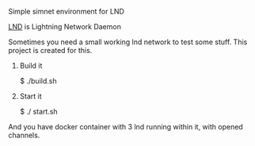 Simple simnet environment for LND

[LND](https://github.com/LightningNetwork/lnd) is Lightning Network Daemon

Sometimes you need a small working lnd network to test some stuff. This project is created for this.
1. Build it
   
   $ ./build.sh
2. Start it
   
   $ ./ start.sh
   
And you have docker container with 3 lnd running within it, with opened channels.